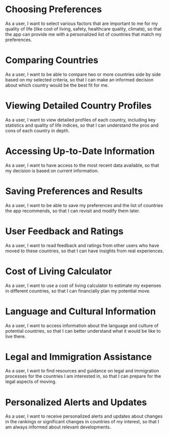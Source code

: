 # Choosing Preferences

As a user, I want to select various factors that are important to me for my quality of life (like cost of living, safety, healthcare quality, climate), so that the app can provide me with a personalized list of countries that match my preferences.

# Comparing Countries

As a user, I want to be able to compare two or more countries side by side based on my selected criteria, so that I can make an informed decision about which country would be the best fit for me.

# Viewing Detailed Country Profiles

As a user, I want to view detailed profiles of each country, including key statistics and quality of life indices, so that I can understand the pros and cons of each country in depth.

# Accessing Up-to-Date Information

As a user, I want to have access to the most recent data available, so that my decision is based on current information.

# Saving Preferences and Results

As a user, I want to be able to save my preferences and the list of countries the app recommends, so that I can revisit and modify them later.

# User Feedback and Ratings

As a user, I want to read feedback and ratings from other users who have moved to these countries, so that I can have insights from real experiences.

# Cost of Living Calculator

As a user, I want to use a cost of living calculator to estimate my expenses in different countries, so that I can financially plan my potential move.

# Language and Cultural Information

As a user, I want to access information about the language and culture of potential countries, so that I can better understand what it would be like to live there.

# Legal and Immigration Assistance

As a user, I want to find resources and guidance on legal and immigration processes for the countries I am interested in, so that I can prepare for the legal aspects of moving.

# Personalized Alerts and Updates

As a user, I want to receive personalized alerts and updates about changes in the rankings or significant changes in countries of my interest, so that I am always informed about relevant developments.